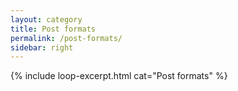 ```yaml
---
layout: category
title: Post formats
permalink: /post-formats/
sidebar: right
---
```


{% include loop-excerpt.html cat="Post formats" %}
